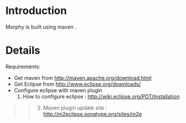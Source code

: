 # Introduction #

Morphy is built using maven .


# Details #

Requirements:
  * Get maven from http://maven.apache.org/download.html
  * Get Eclipse from http://www.eclipse.org/downloads/
  * Configure eclipse with maven plugin
    1. How to configure eclipse : http://wiki.eclipse.org/PDT/Installation
> > 2. Maven plugin update site : http://m2eclipse.sonatype.org/sites/m2e